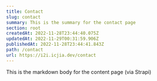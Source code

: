 ```yaml
---
title: Contact
slug: contact
summary: This is the summary for the contact page
section: root
createdAt: 2022-11-28T23:44:40.075Z
updatedAt: 2022-11-29T00:31:59.906Z
publishedAt: 2022-11-28T23:44:41.843Z
path: /contact
url: https://i2i.icjia.dev/contact
---
```


This is the markdown body for the content  page (via Strapi)


